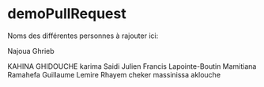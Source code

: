 # demoPullRequest
Noms des différentes personnes à rajouter ici:


Najoua Ghrieb

KAHINA GHIDOUCHE
karima Saidi
Julien
Francis Lapointe-Boutin
Mamitiana Ramahefa
Guillaume Lemire
Rhayem cheker
massinissa aklouche


